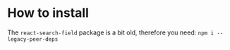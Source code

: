 # How to install

The `react-search-field` package is a bit old, therefore you need:
`npm i --legacy-peer-deps`
